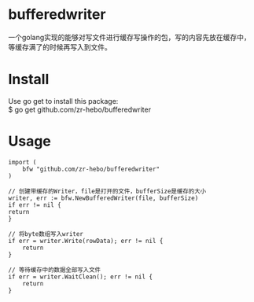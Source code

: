 # bufferedwriter
一个golang实现的能够对写文件进行缓存写操作的包，写的内容先放在缓存中，等缓存满了的时候再写入到文件。
# Install

Use go get to install this package:<br>
$ go get github.com/zr-hebo/bufferedwriter

# Usage

	import (
		bfw "github.com/zr-hebo/bufferedwriter"
	)
  
	// 创建带缓存的Writer，file是打开的文件，bufferSize是缓存的大小
	writer, err := bfw.NewBufferedWriter(file, bufferSize)
	if err != nil {
	return
	}
  
	// 将byte数组写入writer	
	if err = writer.Write(rowData); err != nil {
		return
	}

	// 等待缓存中的数据全部写入文件
	if err = writer.WaitClean(); err != nil {
		return
	}
